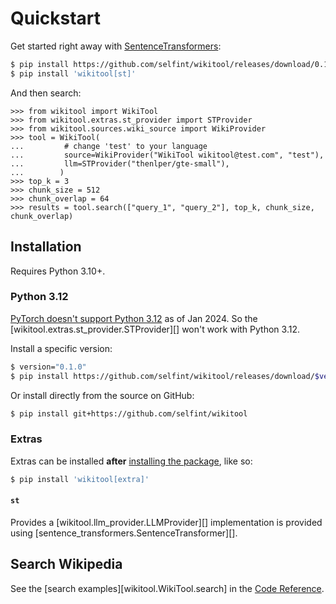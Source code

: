 # Quickstart

Get started right away with [SentenceTransformers](#st):

```sh
$ pip install https://github.com/selfint/wikitool/releases/download/0.1.0/wikitool-0.1.0-py3-none-any.whl
$ pip install 'wikitool[st]'
```

And then search:

```pycon
>>> from wikitool import WikiTool
>>> from wikitool.extras.st_provider import STProvider
>>> from wikitool.sources.wiki_source import WikiProvider
>>> tool = WikiTool(
...         # change 'test' to your language
...         source=WikiProvider("WikiTool wikitool@test.com", "test"),
...         llm=STProvider("thenlper/gte-small"),
...        )
>>> top_k = 3
>>> chunk_size = 512
>>> chunk_overlap = 64
>>> results = tool.search(["query_1", "query_2"], top_k, chunk_size, chunk_overlap)

```

## Installation

Requires Python 3.10+.

### Python 3.12

[PyTorch doesn't support Python 3.12](https://download.pytorch.org/whl/torch/) as of Jan 2024.
So the [wikitool.extras.st_provider.STProvider][] won't work with Python 3.12.

Install a specific version:

```sh
$ version="0.1.0"
$ pip install https://github.com/selfint/wikitool/releases/download/$version/wikitool-$version-py3-none-any.whl
```

Or install directly from the source on GitHub:

```sh
$ pip install git+https://github.com/selfint/wikitool
```

### Extras

Extras can be installed **after** [installing the package](#installation), like so:

```sh
$ pip install 'wikitool[extra]'
```

#### `st`

Provides a [wikitool.llm_provider.LLMProvider][] implementation is provided using [sentence_transformers.SentenceTransformer][].

## Search Wikipedia

See the [search examples][wikitool.WikiTool.search] in the [Code Reference](reference).
